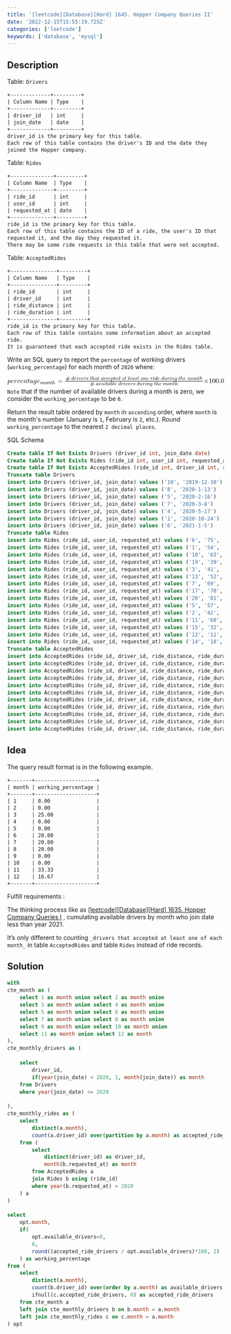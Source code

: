 ```yaml
---
title: '[leetcode][Database][Hard] 1645. Hopper Company Queries II'
date: '2022-12-15T15:55:19.725Z'
categories: ['leetcode']
keywords: ['database', 'mysql']
---
```


## Description

Table: `Drivers`
```
+-------------+---------+  
| Column Name | Type    |  
+-------------+---------+  
| driver_id   | int     |  
| join_date   | date    |  
+-------------+---------+  
driver_id is the primary key for this table.  
Each row of this table contains the driver's ID and the date they joined the Hopper company.
```

Table: `Rides`
```
+--------------+---------+  
| Column Name  | Type    |  
+--------------+---------+  
| ride_id      | int     |  
| user_id      | int     |  
| requested_at | date    |  
+--------------+---------+  
ride_id is the primary key for this table.  
Each row of this table contains the ID of a ride, the user's ID that requested it, and the day they requested it.  
There may be some ride requests in this table that were not accepted.
```

Table: `AcceptedRides`
```
+---------------+---------+  
| Column Name   | Type    |  
+---------------+---------+  
| ride_id       | int     |  
| driver_id     | int     |  
| ride_distance | int     |  
| ride_duration | int     |  
+---------------+---------+  
ride_id is the primary key for this table.  
Each row of this table contains some information about an accepted ride.  
It is guaranteed that each accepted ride exists in the Rides table.
```

Write an SQL query to report the `percentage` of working drivers (`working_percentage`) for each month of `2020` where:

![](/images/leetcode/database/hopper-company-queries-ii/image_0.png)
`Note` that if the number of available drivers during a month is zero, we consider the `working_percentage` to be `0`.

Return the result table ordered by `month` in `ascending` order, where `month` is the month's number (January is `1`, February is `2`, etc.). Round `working_percentage` to the nearest `2 decimal places`.

SQL Schema
```sql
Create table If Not Exists Drivers (driver_id int, join_date date)  
Create table If Not Exists Rides (ride_id int, user_id int, requested_at date)  
Create table If Not Exists AcceptedRides (ride_id int, driver_id int, ride_distance int, ride_duration int)  
Truncate table Drivers  
insert into Drivers (driver_id, join_date) values ('10', '2019-12-10')  
insert into Drivers (driver_id, join_date) values ('8', '2020-1-13')  
insert into Drivers (driver_id, join_date) values ('5', '2020-2-16')  
insert into Drivers (driver_id, join_date) values ('7', '2020-3-8')  
insert into Drivers (driver_id, join_date) values ('4', '2020-5-17')  
insert into Drivers (driver_id, join_date) values ('1', '2020-10-24')  
insert into Drivers (driver_id, join_date) values ('6', '2021-1-5')  
Truncate table Rides  
insert into Rides (ride_id, user_id, requested_at) values ('6', '75', '2019-12-9')  
insert into Rides (ride_id, user_id, requested_at) values ('1', '54', '2020-2-9')  
insert into Rides (ride_id, user_id, requested_at) values ('10', '63', '2020-3-4')  
insert into Rides (ride_id, user_id, requested_at) values ('19', '39', '2020-4-6')  
insert into Rides (ride_id, user_id, requested_at) values ('3', '41', '2020-6-3')  
insert into Rides (ride_id, user_id, requested_at) values ('13', '52', '2020-6-22')  
insert into Rides (ride_id, user_id, requested_at) values ('7', '69', '2020-7-16')  
insert into Rides (ride_id, user_id, requested_at) values ('17', '70', '2020-8-25')  
insert into Rides (ride_id, user_id, requested_at) values ('20', '81', '2020-11-2')  
insert into Rides (ride_id, user_id, requested_at) values ('5', '57', '2020-11-9')  
insert into Rides (ride_id, user_id, requested_at) values ('2', '42', '2020-12-9')  
insert into Rides (ride_id, user_id, requested_at) values ('11', '68', '2021-1-11')  
insert into Rides (ride_id, user_id, requested_at) values ('15', '32', '2021-1-17')  
insert into Rides (ride_id, user_id, requested_at) values ('12', '11', '2021-1-19')  
insert into Rides (ride_id, user_id, requested_at) values ('14', '18', '2021-1-27')  
Truncate table AcceptedRides  
insert into AcceptedRides (ride_id, driver_id, ride_distance, ride_duration) values ('10', '10', '63', '38')  
insert into AcceptedRides (ride_id, driver_id, ride_distance, ride_duration) values ('13', '10', '73', '96')  
insert into AcceptedRides (ride_id, driver_id, ride_distance, ride_duration) values ('7', '8', '100', '28')  
insert into AcceptedRides (ride_id, driver_id, ride_distance, ride_duration) values ('17', '7', '119', '68')  
insert into AcceptedRides (ride_id, driver_id, ride_distance, ride_duration) values ('20', '1', '121', '92')  
insert into AcceptedRides (ride_id, driver_id, ride_distance, ride_duration) values ('5', '7', '42', '101')  
insert into AcceptedRides (ride_id, driver_id, ride_distance, ride_duration) values ('2', '4', '6', '38')  
insert into AcceptedRides (ride_id, driver_id, ride_distance, ride_duration) values ('11', '8', '37', '43')  
insert into AcceptedRides (ride_id, driver_id, ride_distance, ride_duration) values ('15', '8', '108', '82')  
insert into AcceptedRides (ride_id, driver_id, ride_distance, ride_duration) values ('12', '8', '38', '34')  
insert into AcceptedRides (ride_id, driver_id, ride_distance, ride_duration) values ('14', '1', '90', '74')
```
## Idea

The query result format is in the following example.
```
+-------+--------------------+  
| month | working_percentage |  
+-------+--------------------+  
| 1     | 0.00               |  
| 2     | 0.00               |  
| 3     | 25.00              |  
| 4     | 0.00               |  
| 5     | 0.00               |  
| 6     | 20.00              |  
| 7     | 20.00              |  
| 8     | 20.00              |  
| 9     | 0.00               |  
| 10    | 0.00               |  
| 11    | 33.33              |  
| 12    | 16.67              |  
+-------+--------------------+
```
Fulfill requirements :

The thinking process like as [[leetcode][Database][Hard] 1635. Hopper Company Queries I](https://zhengwei-liu.medium.com/leetcode-database-hard-1635-hopper-company-queries-i-8a8cf1b24f04) , cumulating available drivers by month who join date less than year 2021.

It’s only different to counting `_drivers that accepted at least one of each month_` in table `AcceptedRides` and table `Rides` instead of ride records.

## Solution
```sql
with  
cte_month as (  
    select 1 as month union select 2 as month union  
    select 3 as month union select 4 as month union  
    select 5 as month union select 6 as month union  
    select 7 as month union select 8 as month union  
    select 9 as month union select 10 as month union  
    select 11 as month union select 12 as month  
),  
cte_monthly_drivers as (  
  
    select  
        driver_id,  
        if(year(join_date) < 2020, 1, month(join_date)) as month  
    from Drivers  
    where year(join_date) <= 2020  
   
),  
cte_monthly_rides as (  
    select  
        distinct(a.month),  
        count(a.driver_id) over(partition by a.month) as accepted_ride_drivers  
    from (  
        select  
            distinct(driver_id) as driver_id,  
            month(b.requested_at) as month  
        from AcceptedRides a  
        join Rides b using (ride_id)  
        where year(b.requested_at) = 2020  
    ) a  
)  
  
select  
    opt.month,  
    if(  
        opt.available_drivers=0,  
        0,  
        round((accepted_ride_drivers / opt.available_drivers)*100, 2)  
    ) as working_percentage  
from (  
    select   
        distinct(a.month),  
        count(b.driver_id) over(order by a.month) as available_drivers,  
        ifnull(c.accepted_ride_drivers, 0) as accepted_ride_drivers  
    from cte_month a  
    left join cte_monthly_drivers b on b.month = a.month  
    left join cte_monthly_rides c on c.month = a.month  
) opt
```